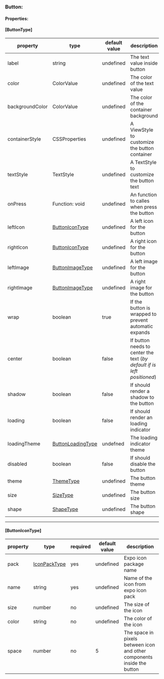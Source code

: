 ### Button:

#### **Properties:**
#### **[ButtonType]**
| property | type | default value | description |
| -- | -- | -- | -- |
| label | string | undefined | The text value inside button |
| color | ColorValue | undefined | The color of the text value |
| backgroundColor | ColorValue | undefined | The color of the container background |
| containerStyle | CSSProperties | undefined | A ViewStyle to customize the button container |
| textStyle | TextStyle | undefined | A TextStyle to customize the button text |
| onPress | Function: void | undefined | An function to calles when press the button | 
| leftIcon | [ButtonIconType]() | undefined | A left icon for the button |
| rightIcon | [ButtonIconType]() | undefined | A right icon for the button |
| leftImage | [ButtonImageType]() | undefined | A left image for the button |
| rightImage | [ButtonImageType]() | undefined | A right image for the button |
| wrap | boolean | true | If the button is wrapped to prevent automatic expands |
| center | boolean | false | If button needs to center the text (_by default if is left positioned_) |
| shadow | boolean | false | If should render a shadow to the button |
| loading | boolean | false | If should render an loading indicator |
| loadingTheme | [ButtonLoadingType]() | undefned | The loading indicator theme |
| disabled | boolean | false | If should disable the button |
| theme | [ThemeType]() | undefined | The button theme |
| size | [SizeType]() | undefined | The button size |
| shape | [ShapeType]() | undefined | The button shape |

---
#### **[ButtonIconType]**
| property | type | required | default value | description |
| -- | -- | -- | -- | -- |
| pack | [IconPackType]() | yes | undefined | Expo icon package name |
| name | string | yes | undefined | Name of the icon from expo icon pack |
| size | number | no | undefined | The size of the icon |
| color | string | no | undefined | The color of the icon |
| space | number | no | 5 | The space in pixels between icon and other components inside the button |